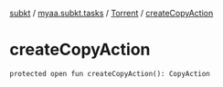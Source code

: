 [subkt](../../index.md) / [myaa.subkt.tasks](../index.md) / [Torrent](index.md) / [createCopyAction](./create-copy-action.md)

# createCopyAction

`protected open fun createCopyAction(): CopyAction`